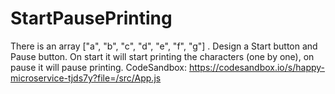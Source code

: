 # StartPausePrinting
There is an array ["a", "b", "c", "d", "e",  "f", "g"] . Design a Start button and Pause button. On start it will start printing the characters (one by one), on pause it will pause printing.
CodeSandbox: https://codesandbox.io/s/happy-microservice-tjds7y?file=/src/App.js
